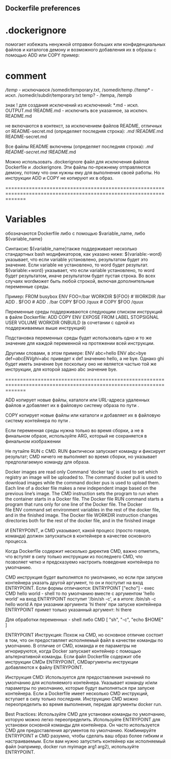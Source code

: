 
Dockerfile preferences
-----------------------------------------------------
# .dockerignore 
помогает избежать ненужной отправки больших или конфиденциальных файлов и каталогов демону и возможного добавления их в образы с помощью ADD или COPY
пример:
# comment
*/temp*           - исключаюся /somedir/temporary.txt, /somedir/temp
*/*/temp*         - искл. /somedir/subdir/temporary.txt
temp?             - /tempa, /tempb

знак ! для создания исключений из исключений:
*.md          - искл. OUTPUT.md
!README.md    - исключить все указанное, за исключ. README.md

не включаются в контекст, за исключением файлов README, отличных от README-secret.md (определяет последняя строка):
*.md
!README*.md
README-secret.md    

Все файлы README включены (определяет последняя строка):
*.md
README-secret.md
!README*.md

Можно использовать .dockerignore файл для исключения файлов Dockerfile и .dockerignore. Эти файлы по-прежнему отправляются демону, потому что они нужны ему для выполнения своей работы. Но инструкции ADD и COPY не копируют их в образ.

===================================================================================================================
# Variables
обозначаются Dockerfile либо с помощью $variable_name, либо ${variable_name}

  Синтаксис ${variable_name}также поддерживает несколько стандартных bash модификаторов, как указано ниже:
  ${variable:-word} указывает, что если variable установлено, результатом будет это значение. Если variable не установлено, то word будет результат.
  ${variable:+word} указывает, что если variable установлено, то word будет результатом, иначе результатом будет пустая строка.
  Во всех случаях wordможет быть любой строкой, включая дополнительные переменные среды.

  Пример:
FROM busybox
ENV FOO=/bar
WORKDIR ${FOO}   # WORKDIR /bar
ADD . $FOO       # ADD . /bar
COPY \$FOO /quux # COPY $FOO /quux

  Переменные среды поддерживаются следующим списком инструкций в файле Dockerfile:
ADD
COPY
ENV
EXPOSE
FROM
LABEL
STOPSIGNAL
USER
VOLUME
WORKDIR
ONBUILD (в сочетании с одной из поддерживаемых выше инструкций)

  Подстановка переменных среды будет использовать одно и то же значение для каждой переменной на протяжении всей инструкции. 
  
  Другими словами, в этом примере:
ENV abc=hello
ENV abc=bye def=$abc
ENV ghi=$abc
  приведет к def значению hello, а не bye. Однако ghi будет иметь значение bye поскольку оно не является частью той же инструкции, для которой задано abc значение bye.
  
===================================================================================================================

ADD 
копирует новые файлы, каталоги или URL-адреса удаленных файлов <src> и добавляет их в файловую систему образа по пути <dest>.

COPY
копирует новые файлы или каталоги <src> и добавляет их в файловую систему контейнера по пути <dest>.

Если переменная среды нужна только во время сборки, а не в финальном образе, используйте ARG, который не сохраняется в финальном изображении

Не путайте RUN с CMD. RUN фактически запускает команду и фиксирует результат; CMD ничего не выполняет во время сборки, но указывает предполагаемую команду для образа.

Docker images are read only
Сommand 'docker tag' is used to set which registry an image will be uploaded to.
The command docker pull is used to download images while the command docker pus is used to upload them.
Each line of a docker file makes a new independent image based on the previous line’s image.
The CMD instruction sets the program to run when the container starts in a Docker file.
The Docker file RUN command starts a program that runs only for one line of the Docker file.
The Docker file ENV command set environment variables in the rest of the docker file, and in the finished image.
The Docker file WORKDIR instruction changes directories both for the rest of the docker file, and in the finished image

И ENTRYPOINT, и CMD указывают, какой процесс (просто говоря, команда) должен запускаться в контейнере в качестве основного процесса.

Когда Dockerfile содержит несколько директив CMD, важно отметить, что вступят в силу только инструкции из последнего CMD, что позволяет четко и предсказуемо настроить поведение контейнера по умолчанию.

CMD инструкция будет выполнятся по умолчанию, но если при запуске контейнера указать другой аргумент, то он и поступит на вход ENTRYPOINT.
Если формы отличаются:
  ENTRYPOINT ["echo"] - exec
  CMD hello world     - shell
то по умолчанию вместе с аргументом 'hello world' на вход ENTRYPOINT поступит '/bin/sh -c', и в итоге: /bin/sh -c hello world
А при указании аргумента 'hi there' при запуске контейнера ENTRYPOINT примет только указанный аргумент: hi there

Для обработки переменных - shell либо CMD [ "sh", "-c", "echo $HOME" ]

ENTRYPOINT Инструкция:
Похож на CMD, но основное отличие состоит в том, что он предоставляет исполняемый файл в качестве команды по умолчанию.
В отличие от CMD, команда и ее параметры не игнорируются, когда Docker запускает контейнер с помощью альтернативной команды.
Если файл Dockerfile содержит обе инструкции CMDи ENTRYPOINT, CMDаргументы инструкции добавляются к файлу ENTRYPOINT.

Инструкция CMD:
Используется для предоставления значений по умолчанию для исполняемого контейнера.
Указывает команду и/или параметры по умолчанию, которые будут выполняться при запуске контейнера.
Если a Dockerfile имеет несколько CMD инструкций, вступает в силу только последняя.
Инструкцию CMD можно переопределить во время выполнения, передав аргументы docker run.

Best Practices:
Используйте CMD для установки команды по умолчанию, которую можно легко переопределить.
Используйте ENTRYPOINT для установки основной команды для контейнера. Он часто используется CMD для предоставления аргументов по умолчанию.
Комбинируйте ENTRYPOINT и CMD разумно, чтобы сделать ваш образ более гибким и настраиваемым.
Если вам нужно запустить контейнер как исполняемый файл (например, docker run myimage arg1 arg2), используйте ENTRYPOINT.